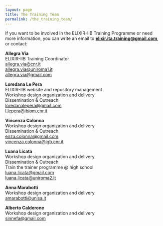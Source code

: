 ```yaml
---
layout: page
title: The Training Team
permalink: /the_training_team/
---
```


If you want to be involved in the ELIXIR-IIB Training Programme or need more information, you can write an email to **<elixir.ita.training@gmail.com>**, or contact:

**Allegra Via**<br>
ELIXIR-IIB Training Coordinator<br> 
<allegra.via@cnr.it><br>
<allegra.via@uniroma1.it><br> 
<allegra.via@gmail.com>

**Loredana Le Pera**<br>
ELIXIR-IIB website and repository management<br>
Workshop design organization and delivery<br>
Dissemination & Outreach<br>
<loredanalepera@gmail.com><br>
<l.lepera@ibiom.cnr.it>

**Vincenza Colonna**<br>
Workshop design organization and delivery <br>
Dissemination & Outreach <br>
<enza.colonna@gmail.com><br>
<vincenza.colonna@igb.cnr.it>

**Luana Licata**<br>
Workshop design organization and delivery<br>
Dissemination & Outreach <br>
Train the trainer programme @ high school<br>
<luana.licata@gmail.com><br>
<luana.licata@uniroma2.it>

**Anna Marabotti**<br>
Workshop design organization and delivery<br>
<amarabotti@unisa.it>

**Alberto Calderone**<br>
Workshop design organization and delivery<br>
<sinnefa@gmail.com>
